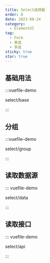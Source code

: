 ```yaml
---
title: Select选择器
order: 8
date: 2023-08-24
category:
  - ElementUI
tag:
  - Form
  - 单选
  - 多选
sticky: true
star: true
---
```


<!-- more -->

## 基础用法

:::vuefile-demo

select/base

:::

## 分组

:::vuefile-demo

select/group

:::

## 读取数据源


::: vuefile-demo

select/data

:::

## 读取接口

::: vuefile-demo

select/api

:::